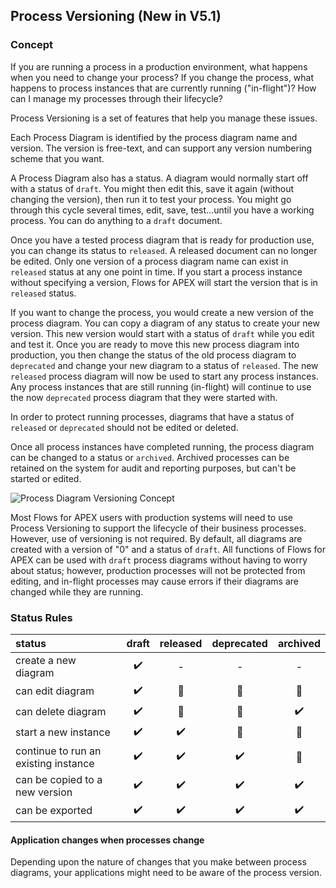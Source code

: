 ## Process Versioning (New in V5.1)

### Concept

If you are running a process in a production environment, what happens when you need to change your process?  If you change the process, what happens to process instances that are currently running ("in-flight")?  How can I manage my processes through their lifecycle?

Process Versioning is a set of features that help you manage these issues.

Each Process Diagram is identified by the process diagram name and version.  The version is free-text, and can support any version numbering scheme that you want.

A Process Diagram also has a status.  A diagram would normally start off with a status of `draft`.  You might then edit this, save it again (without changing the version), then run it to test your process.  You might go through this cycle several times, edit, save, test...until you have a working process.  You can do anything to a `draft` document.

Once you have a tested process diagram that is ready for production use, you can change its status to `released`.  A released document can no longer be edited.  Only one version of a process diagram name can exist in `released` status at any one point in time. If you start a process instance without specifying a version, Flows for APEX will start the version that is in `released` status.

If you want to change the process, you would create a new version of the process diagram.  You can copy a diagram of any status to create your new version.  This new version would start with a status of `draft` while you edit and test it.  Once you are ready to move this new process diagram into production, you then change the status of the old process diagram to `deprecated` and change your new diagram to a status of `released`.  The new `released` process diagram will now be used to start any process instances.  Any process instances that are still running (in-flight) will continue to use the now `deprecated` process diagram that they were started with.

In order to protect running processes, diagrams that have a status of `released` or `deprecated` should not be edited or deleted.

Once all process instances have completed running, the process diagram can be changed to a status or `archived`.  Archived processes can be retained on the system for audit and reporting purposes, but can't be started or edited.

![Process Diagram Versioning Concept](images/versioningConcept.png "Process Diagram Versioning Concept")

Most Flows for APEX users with production systems will need to use Process Versioning to support the lifecycle of their business processes.  However, use of versioning is not required.  By default, all diagrams are created with a version of "0" and a status of `draft`.  All functions of  Flows for APEX can be used with `draft` process diagrams without having to worry about status; however, production processes will not be protected from editing, and in-flight processes may cause errors if their diagrams are changed while they are running.

### Status Rules


| status                               | draft | released | deprecated | archived |
| :------------------------------------- | :-----: | :--------: | :----------: | :--------: |
| create a new diagram                 | ✔️ |    -    |     -     |    -    |
| can edit diagram                     | ✔️ |    🛑    |     🛑     |    🛑    |
| can delete diagram                   | ✔️ |    🛑    |     🛑     |   ✔️   |
| start a new instance                 | ✔️ |   ✔️   |     🛑     |    🛑    |
| continue to run an existing instance | ✔️ |   ✔️   |    ✔️    |    🛑    |
| can be copied to a new version       | ✔️ |   ✔️   |    ✔️    |   ✔️   |
| can be exported                      | ✔️ |   ✔️   |    ✔️    |   ✔️   |

#### Application changes when processes change

Depending upon the nature of changes that you make between process diagrams, your applications might need to be aware of the process version.
